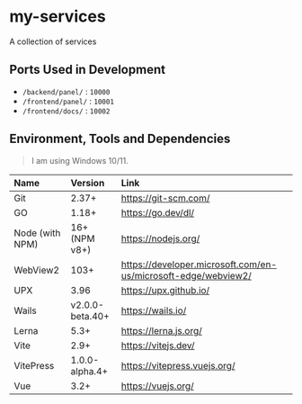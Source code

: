 # my-services

A collection of services

## Ports Used in Development

* `/backend/panel/` : `10000`
* `/frontend/panel/` : `10001`
* `/frontend/docs/` : `10002`

## Environment, Tools and Dependencies

> I am using Windows 10/11.

| Name            | Version         | Link                                                           |
| :-------------- | :-------------- | :------------------------------------------------------------- |
| Git             | 2.37+           | https://git-scm.com/                                           |
| GO              | 1.18+           | https://go.dev/dl/                                             |
| Node (with NPM) | 16+ (NPM v8+)   | https://nodejs.org/                                            |
| WebView2        | 103+            | https://developer.microsoft.com/en-us/microsoft-edge/webview2/ |
| UPX             | 3.96            | https://upx.github.io/                                         |
| Wails           | v2.0.0-beta.40+ | https://wails.io/                                              |
| Lerna           | 5.3+            | https://lerna.js.org/                                          |
| Vite            | 2.9+            | https://vitejs.dev/                                            |
| VitePress       | 1.0.0-alpha.4+  | https://vitepress.vuejs.org/                                   |
| Vue             | 3.2+            | https://vuejs.org/                                             |
